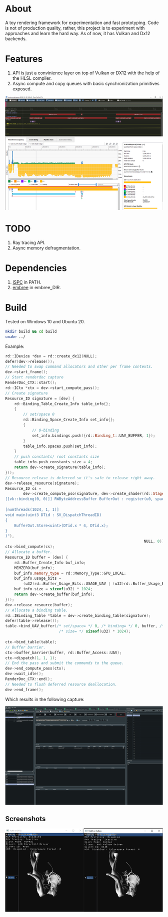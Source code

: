 # About
A toy rendering framework for experimentation and fast prototyping. Code is not of production quality, rather, this project is to experiment with approaches and learn the hard way. As of now, it has Vulkan and Dx12 backends.

# Features

1) API is just a convinience layer on top of Vulkan or DX12 with the help of the HLSL compiler.
2) Async compute and copy queues with basic synchronization primitives exposed.

![alt text](readme/shot5.png)
![alt text](readme/shot4.png)


# TODO

1) Ray tracing API.
2) Async memory defragmentation. 

# Dependencies

1) [ISPC](https://github.com/ispc/ispc/releases) in PATH.
2) [embree](https://github.com/embree/embree/releases) in embree_DIR.

# Build

Tested on Windows 10 and Ubuntu 20.

```sh
mkdir build && cd build
cmake ../
```

Example:

```C++
rd::IDevice *dev = rd::create_dx12(NULL);
defer(dev->release());
// Needed to swap command allocators and other per frame contexts.
dev->start_frame();
// Start renderdoc capture
RenderDoc_CTX::start();
rd::ICtx *ctx = dev->start_compute_pass();
// Create signature
Resource_ID signature = [dev] {
    rd::Binding_Table_Create_Info table_info{};
    {
        // set/space 0
        rd::Binding_Space_Create_Info set_info{};
        {
            // 0-binding
            set_info.bindings.push({rd::Binding_t::UAV_BUFFER, 1});
        }
        table_info.spaces.push(set_info);
    }
    // push constants/ root constants size
    table_info.push_constants_size = 4;
    return dev->create_signature(table_info);
}();
// Resource release is deferred so it's safe to release right away.
dev->release_resource(signature);
Resource_ID cs =
        dev->create_compute_pso(signature, dev->create_shader(rd::Stage_t::COMPUTE, stref_s(R"(
[[vk::binding(0, 0)]] RWByteAddressBuffer BufferOut : register(u0, space0);

[numthreads(1024, 1, 1)]
void main(uint3 DTid : SV_DispatchThreadID)
{
    BufferOut.Store<uint>(DTid.x * 4, DTid.x);
}
)"),
                                                              NULL, 0));
ctx->bind_compute(cs);
// Allocate a buffer.
Resource_ID buffer = [dev] {
    rd::Buffer_Create_Info buf_info;
    MEMZERO(buf_info);
    buf_info.memory_type = rd::Memory_Type::GPU_LOCAL;
    buf_info.usage_bits =
        (u32)rd::Buffer_Usage_Bits::USAGE_UAV | (u32)rd::Buffer_Usage_Bits::USAGE_TRANSFER_SRC;
    buf_info.size = sizeof(u32) * 1024;
    return dev->create_buffer(buf_info);
}();
dev->release_resource(buffer);
// Allocate a binding table.
rd::IBinding_Table *table = dev->create_binding_table(signature);
defer(table->release());
table->bind_UAV_buffer(/* set/space= */ 0, /* binding= */ 0, buffer, /* offset= */ 0,
                        /* size= */ sizeof(u32) * 1024);

ctx->bind_table(table);
// Buffer barrier.
ctx->buffer_barrier(buffer, rd::Buffer_Access::UAV);
ctx->dispatch(1, 1, 1);
// End the pass and submit the commands to the queue.
dev->end_compute_pass(ctx);
dev->wait_idle();
RenderDoc_CTX::end();
// Needed to flush deferred resource deallocation.
dev->end_frame();
```

Which results in the following capture:

![alt text](readme/shot1.PNG)

## Screenshots
![alt text](readme/shot0.PNG)
